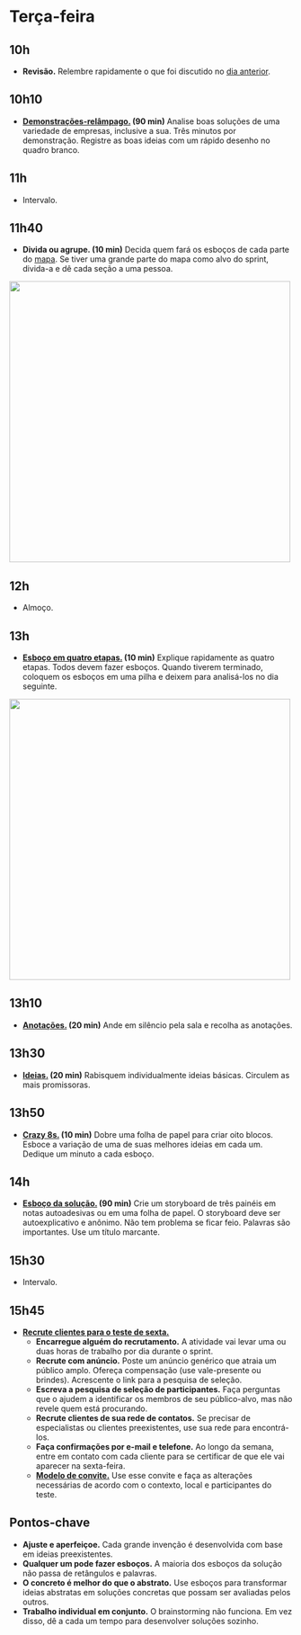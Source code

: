 # Terça-feira

## 10h
- **Revisão.** Relembre rapidamente o que foi discutido no [dia anterior](../segunda/Agenda.md).

## 10h10
- **[Demonstrações-relâmpago.](./Demonstracoes-relampago.md) (90 min)** Analise boas soluções de uma variedade de empresas, inclusive a sua. Três minutos por demonstração. Registre as boas ideias com um rápido desenho no quadro branco.

## 11h
- Intervalo.

## 11h40
- **Divida ou agrupe. (10 min)** Decida quem fará os esboços de cada parte do [mapa](../segunda/Agenda.md#10h30). Se tiver uma grande parte do mapa como alvo do sprint, divida-a e dê cada seção a uma pessoa.

<img src="https://i.imgur.com/K9PRhcE.jpg" width="500">

## 12h
- Almoço.

## 13h
- **[Esboço em quatro etapas.](./Esboco-em-quatro-etapas.md) (10 min)** Explique rapidamente as quatro etapas. Todos devem fazer esboços. Quando tiverem terminado, coloquem os esboços em uma pilha e deixem para analisá-los no dia seguinte.

<img src="https://i.imgur.com/Pos6e4o.jpg" width="500">

## 13h10
- **[Anotações.](./Esboco-em-quatro-etapas.md#1-anotações-20-min) (20 min)** Ande em silêncio pela sala e recolha as anotações.

## 13h30
- **[Ideias.](./Esboco-em-quatro-etapas.md#2-ideias-20-min) (20 min)** Rabisquem individualmente ideias básicas. Circulem as mais promissoras.

## 13h50
- **[Crazy 8s.](./Esboco-em-quatro-etapas.md#3-crazy-8s-10-min) (10 min)** Dobre uma folha de papel para criar oito blocos. Esboce a variação de uma de suas melhores ideias em cada um. Dedique um minuto a cada esboço.

## 14h
- **[Esboço da solução.](./Esboco-em-quatro-etapas.md#4-esboço-da-solução-90-min) (90 min)** Crie um storyboard de três painéis em notas autoadesivas ou em uma folha de papel. O storyboard deve ser autoexplicativo e anônimo. Não tem problema se ficar feio. Palavras são importantes. Use um título marcante.

## 15h30
- Intervalo.

## 15h45
- [**Recrute clientes para o teste de sexta.**](https://brasil.uxdesign.cc/teste-de-usabilidade-o-que-%C3%A9-e-para-que-serve-de3622e4298b)
  - **Encarregue alguém do recrutamento.** A atividade vai levar uma ou duas horas de trabalho por dia durante o sprint.
  - **Recrute com anúncio.** Poste um anúncio genérico que atraia um público amplo. Ofereça compensação (use vale-presente ou brindes). Acrescente o link para a pesquisa de seleção.
  - **Escreva a pesquisa de seleção de participantes.** Faça perguntas que o ajudem a identificar os membros de seu público-alvo, mas não revele quem está procurando.
  - **Recrute clientes de sua rede de contatos.** Se precisar de especialistas ou clientes preexistentes, use sua rede para encontrá-los.
  - **Faça confirmações por e-mail e telefone.** Ao longo da semana, entre em contato com cada cliente para se certificar de que ele vai aparecer na sexta-feira.
  - [**Modelo de convite.**](https://codepen.io/anon/pen/OwjoeM) Use esse convite e faça as alterações necessárias de acordo com o contexto, local e participantes do teste.

## Pontos-chave
- **Ajuste e aperfeiçoe.** Cada grande invenção é desenvolvida com base em ideias preexistentes. 
- **Qualquer um pode fazer esboços.** A maioria dos esboços da solução não passa de retângulos e palavras.
- **O concreto é melhor do que o abstrato.** Use esboços para transformar ideias abstratas em soluções concretas que possam ser avaliadas pelos outros.
- **Trabalho individual em conjunto.** O brainstorming não funciona. Em vez disso, dê a cada um tempo para desenvolver soluções sozinho.
